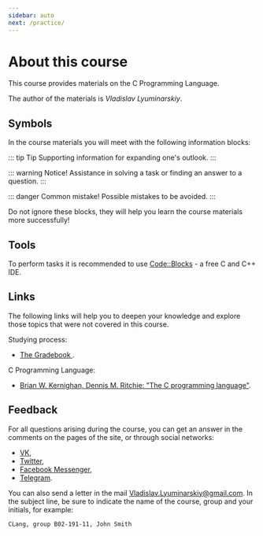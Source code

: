 ```yaml
---
sidebar: auto
next: /practice/
---
```


# About this course

This course provides materials on the C Programming Language.

The author of the materials is _Vladislav Lyuminarskiy_.

## Symbols

In the course materials you will meet with the following information blocks:

::: tip Tip
Supporting information for expanding one's outlook.
:::

::: warning Notice!
Assistance in solving a task or finding an answer to a question.
:::

::: danger Common mistake!
Possible mistakes to be avoided.
:::

Do not ignore these blocks, they will help you learn the course materials
more successfully!

## Tools

To perform tasks it is recommended to use [Code::Blocks](http://www.codeblocks.org) - a free C and C++ IDE.

## Links

The following links will help you to deepen your knowledge and explore those
topics that were not covered in this course.

Studying process:

- [The Gradebook
](https://docs.google.com/spreadsheets/d/1uk7V20U0G_Omt3jQ65sDxLfHyrtbsejVl2sRb7WzATk/edit?usp=sharing).

C Programming Language:

- [Brian W. Kernighan, Dennis M. Ritchie: "The C programming language"](http://www.dipmat.univpm.it/~demeio/public/the_c_programming_language_2.pdf).

## Feedback

For all questions arising during the course, you can get an answer
in the comments on the pages of the site, or through social networks:

- [VK](https://vk.me/vladislav.lyuminarskiy),
- [Twitter](https://twitter.com/messages/compose?recipient_id=701145949972905984),
- [Facebook Messenger](https://www.messenger.com/t/Vladislav.Lyuminarskiy),
- [Telegram](https://t.me/Vladislav_Lyuminarskiy).

You can also send a letter in the mail
<a href='mailto:Vladislav.Lyuminarskiy@gmail.com
?subject=CLang,%20group%20B04-191-1,%20John%20Smith'
target='_blank'>Vladislav.Lyuminarskiy@gmail.com</a>.
In the subject line, be sure to indicate the name of the course,
group and your initials, for example:

`CLang, group B02-191-11, John Smith`